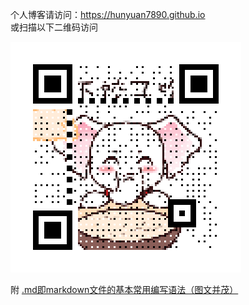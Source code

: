 个人博客请访问：https://hunyuan7890.github.io  
或扫描以下二维码访问  

![Image](/img/456.gif)
  

附 [.md即markdown文件的基本常用编写语法（图文并茂）](https://www.cnblogs.com/liugang-vip/p/6337580.html)